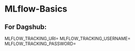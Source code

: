 # MLflow-Basics

## For Dagshub:

MLFLOW_TRACKING_URI=
MLFLOW_TRACKING_USERNAME=
MLFLOW_TRACKING_PASSWORD=